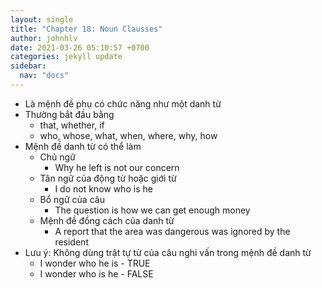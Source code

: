 ```yaml
---
layout: single
title: "Chapter 18: Noun Clausses"
author: johnhlv
date: 2021-03-26 05:10:57 +0700
categories: jekyll update
sidebar:
  nav: "docs"
---
```


* Là mệnh đề phụ có chức năng như một danh từ
* Thường bắt đầu bằng
  * that, whether, if
  * who, whose, what, when, where, why, how
* Mệnh đề danh từ có thể làm
  * Chủ ngữ
    * Why he left is not our concern
  * Tân ngữ của động từ hoặc giới từ
    * I do not know who is he
  * Bổ ngữ của câu
    * The question is how we can get enough money
  * Mệnh đề đồng cách của danh từ
    * A report that the area was dangerous was ignored by the resident
* Lưu ý: Không dùng trật tự từ của câu nghi vấn trong mệnh đề danh từ
  * I wonder who he is - TRUE
  * I wonder who is he - FALSE
